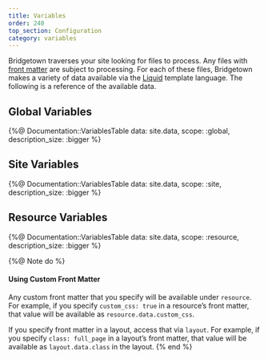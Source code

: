 ```yaml
---
title: Variables
order: 240
top_section: Configuration
category: variables
---
```


Bridgetown traverses your site looking for files to process. Any files with
[front matter](/docs/front-matter/) are subject to processing. For each of these
files, Bridgetown makes a variety of data available via the [Liquid](/docs/template-engines/liquid/) template language.
The following is a reference of the available data.

## Global Variables

{%@ Documentation::VariablesTable data: site.data, scope: :global, description_size: :bigger  %}

## Site Variables

{%@ Documentation::VariablesTable data: site.data, scope: :site, description_size: :bigger %}

## Resource Variables

{%@ Documentation::VariablesTable data: site.data, scope: :resource, description_size: :bigger %}

{%@ Note do %}
  #### Using Custom Front Matter

  Any custom front matter that you specify will be available under
  `resource`. For example, if you specify `custom_css: true`
  in a resource’s front matter, that value will be available as `resource.data.custom_css`.

  If you specify front matter in a layout, access that via `layout`.
  For example, if you specify `class: full_page` in a layout’s front matter,
  that value will be available as `layout.data.class` in the layout.
{% end %}